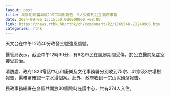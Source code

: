 ```yaml
---
layout: post
title: 風暴期間當局收119宗塌樹報告　9人受傷到公立醫院求醫
date: 2024-09-06 13:15:50.000000000 +08:00
link: https://news.rthk.hk/rthk/ch/component/k2/1769548-20240906.htm
categories: rthk
---
```


天文台在中午12時40分改發三號強風信號。

醫管局表示，截至中午12時30分，有9名市民在風暴期間受傷，於公立醫院急症室接受診治。

消防處、政府1823電話中心和康樂及文化事務署分別收到75宗、41宗及3宗塌樹報告，渠務署確認一宗水浸個案。此外，政府收到一宗山泥傾瀉報告。

民政事務總署在各區共開放30個臨時庇護中心，共有274人入住。

